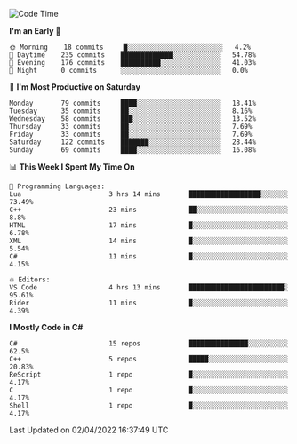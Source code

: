 <!--START_SECTION:waka-->
![Code Time](http://img.shields.io/badge/Code%20Time-765%20hrs%2029%20mins-blue)

**I'm an Early 🐤** 

```text
🌞 Morning    18 commits     █░░░░░░░░░░░░░░░░░░░░░░░░   4.2% 
🌆 Daytime    235 commits    █████████████░░░░░░░░░░░░   54.78% 
🌃 Evening    176 commits    ██████████░░░░░░░░░░░░░░░   41.03% 
🌙 Night      0 commits      ░░░░░░░░░░░░░░░░░░░░░░░░░   0.0%

```
📅 **I'm Most Productive on Saturday** 

```text
Monday       79 commits     ████░░░░░░░░░░░░░░░░░░░░░   18.41% 
Tuesday      35 commits     ██░░░░░░░░░░░░░░░░░░░░░░░   8.16% 
Wednesday    58 commits     ███░░░░░░░░░░░░░░░░░░░░░░   13.52% 
Thursday     33 commits     ██░░░░░░░░░░░░░░░░░░░░░░░   7.69% 
Friday       33 commits     ██░░░░░░░░░░░░░░░░░░░░░░░   7.69% 
Saturday     122 commits    ███████░░░░░░░░░░░░░░░░░░   28.44% 
Sunday       69 commits     ████░░░░░░░░░░░░░░░░░░░░░   16.08%

```


📊 **This Week I Spent My Time On** 

```text
💬 Programming Languages: 
Lua                      3 hrs 14 mins       ██████████████████░░░░░░░   73.49% 
C++                      23 mins             ██░░░░░░░░░░░░░░░░░░░░░░░   8.8% 
HTML                     17 mins             █░░░░░░░░░░░░░░░░░░░░░░░░   6.78% 
XML                      14 mins             █░░░░░░░░░░░░░░░░░░░░░░░░   5.54% 
C#                       11 mins             █░░░░░░░░░░░░░░░░░░░░░░░░   4.15%

🔥 Editors: 
VS Code                  4 hrs 13 mins       ████████████████████████░   95.61% 
Rider                    11 mins             █░░░░░░░░░░░░░░░░░░░░░░░░   4.39%

```

**I Mostly Code in C#** 

```text
C#                       15 repos            ███████████████░░░░░░░░░░   62.5% 
C++                      5 repos             █████░░░░░░░░░░░░░░░░░░░░   20.83% 
ReScript                 1 repo              █░░░░░░░░░░░░░░░░░░░░░░░░   4.17% 
C                        1 repo              █░░░░░░░░░░░░░░░░░░░░░░░░   4.17% 
Shell                    1 repo              █░░░░░░░░░░░░░░░░░░░░░░░░   4.17%

```



 Last Updated on 02/04/2022 16:37:49 UTC
<!--END_SECTION:waka-->
